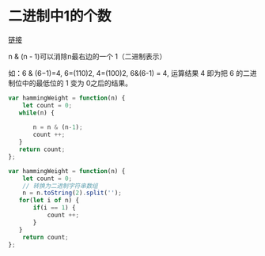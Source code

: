 # 二进制中1的个数

[链接](https://leetcode.cn/problems/er-jin-zhi-zhong-1de-ge-shu-lcof/description/)   


 n & (n - 1)可以消除n最右边的一个 1（二进制表示）    

如：6 & (6−1)=4, 6=(110)2, 4=(100)2,  6&(6-1) = 4, 运算结果 4 即为把 6 的二进制位中的最低位的 1 变为 0之后的结果。    


```js
var hammingWeight = function(n) {
    let count = 0;
   while(n) {
    
       n = n & (n-1);
       count ++;
   }
   return count;
};
```

```js
var hammingWeight = function(n) {
    let count = 0;
    // 转换为二进制字符串数组
    n = n.toString(2).split('');
   for(let i of n) {
       if(i == 1) {
           count ++;
       }
   }
    return count;
};
```